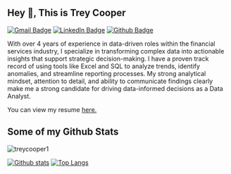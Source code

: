 ## Hey 👋, This is Trey Cooper
[![Gmail Badge](https://img.shields.io/badge/-treycooper05291998@gmail.com-c14438?style=flat&logo=Gmail&logoColor=white&link=mailto:treycooper05291998@gmail.com)](mailto:treycooper05291998@gmail.com) 
[![LinkedIn Badge](https://img.shields.io/badge/LinkedIn-Trey%20Cooper-0072b1?style=flat&logo=Linkedin&logoColor=white)](https://www.linkedin.com/in/trey-cooper-53137b19b/) [![Github Badge](https://img.shields.io/badge/-treycooper1-grey?style=flat&logo=github&logoColor=white&link=https://github.com/treycooper1/)](https://www.github.com/treycooper1/) <p align='left'>With over 4 years of experience in data-driven roles within the financial services industry, I specialize in transforming complex data into actionable insights that support strategic decision-making. I have a proven track record of using tools like Excel and SQL to analyze trends, identify anomalies, and streamline reporting processes. My strong analytical mindset, attention to detail, and ability to communicate findings clearly make me a strong candidate for driving data-informed decisions as a Data Analyst.</p><p align='left'> You can view my resume <a href='https://docs.google.com/document/d/1C4EgziLL6r4Zall0jcwobVR79rqKDzB-p8REqImI5LQ/edit?tab=t.0#heading=h.5x0d5h95i329 ' target=_blank><u>here</u>.</a></p>
## Some of my Github Stats
<p align=left> <img src=https://komarev.com/ghpvc/?username=treycooper1 alt=treycooper1 /> </p>

[![Github stats](https://github-readme-stats.vercel.app/api?username=treycooper1&show_icons=true&include_all_commits=true)](https://github.com/treycooper1/github-readme-stats)
[![Top Langs](https://github-readme-stats.vercel.app/api/top-langs/?username=treycooper1&layout=compact)](https://github.com/treycooper1/github-readme-stats)
